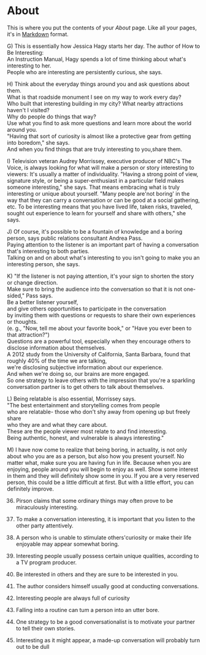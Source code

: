 # About

This is where you put the contents of your *About* page. Like all your pages, it's in [Markdown](https://guides.github.com/features/mastering-markdown/) format.

  
G) This is essentially how Jessica Hagy starts her day. The author of How to Be Interesting:  
An Instruction Manual, Hagy spends a lot of time thinking about what's interesting to her.   
People who are interesting are persistently curious, she says.  
  
H) Think about the everyday things around you and ask questions about them.   
What is that roadside monument I see on my way to work every day?   
Who built that interesting building in my city? What nearby attractions haven't I visited?   
Why do people do things that way?   
Use what you find to ask more questions and learn more about the world around you.   
"Having that sort of curiosity is almost like a protective gear from getting into boredom," she says.   
And when you find things that are truly interesting to you,share them.  
  
I) Television veteran Audrey Morrissey, executive producer of NBC's The Voice, 
is always looking for what will make a person or story interesting to viewers: It's usually a matter of individuality. 
"Having a strong point of view, signature style, or being a super-enthusiast in a particular field makes someone interesting," she says. 
That means embracing what is truly interesting or unique about yourself. 
"Many people are'not boring' in the way that they can carry a conversation or can be good at a social gathering, etc. 
To be interesting means that you have lived life, taken risks, traveled,
sought out experience to learn for yourself and share with others," she says.
  
J) Of course, it's possible to be a fountain of knowledge and a boring person, says public relations consultant Andrea Pass.   
Paying attention to the listener is an important part of having a conversation that's interesting to both parties.   
Talking on and on about what's interesting to you isn't going to make you an interesting person, she says.  
  
K) "If the listener is not paying attention, it's your sign to shorten the story or change direction.   
Make sure to bring the audience into the conversation so that it is not one-sided," Pass says.   
Be a better listener yourself,   
and give others opportunities to participate in the conversation   
by inviting them with questions or requests to share their own experiences or thoughts.   
(e. g., "Now, tell me about your favorite book," or "Have you ever been to that attraction?")   
Questions are a powerful tool, especially when they encourage others to disclose information about themselves.   
A 2012 study from the University of California, Santa Barbara, found that roughly 40% of the time we are talking,   
we're disclosing subjective information about our experience.   
And when we're doing so, our brains are more engaged.   
So one strategy to leave others with the impression that you're a sparkling conversation partner is to get others to talk about themselves.
  
L) Being relatable is also essential, Morrissey says.   
"The best entertainment and storytelling comes from people   
who are relatable- those who don't shy away from opening up but freely share   
who they are and what they care about.   
These are the people viewer  most relate to and find interesting.   
Being authentic, honest, and vulnerable is always interesting."  

M) I have now come to realize that being boring, in actuality, is not only about who you are
as a person, but also how you present yourself. No matter what, make sure you are
having fun in life. Because when you are enjoying, people around you will begin to
enjoy as well. Show some interest in them and they will definitely show some in you.
If you are a very reserved person, this could be a little difficult at first. But with a little
effort, you can definitely improve.  
  
36. Pirson claims that some ordinary things may often prove to be miraculously interesting.
  
37. To make a conversation interesting, it is important that you listen to the other party attentively.
  
38. A person who is unable to stimulate others'curiosity or make their life enjoyable may appear somewhat boring.
  
39. Interesting people usually possess certain unique qualities, according to a TV program producer.
  
40. Be interested in others and they are sure to be interested in you.
  
41. The author considers himself usually good at conducting conversations.
  
42. Interesting people are always full of curiosity 
  
43. Falling into a routine can tum a person into an utter bore.
  
44. One strategy to be a good conversationalist is to motivate your partner to tell their own stories.
  
45. Interesting as it might appear, a made-up conversation will probably turn out to be dull


